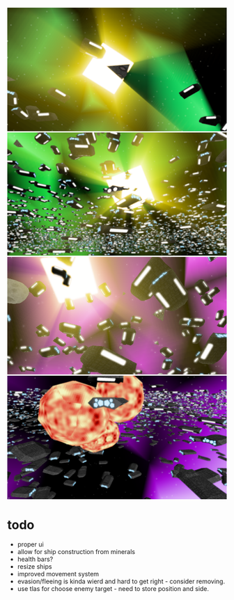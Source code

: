 ![](readme/fighter.png)
![](readme/fleet.png)
![](readme/rays.png)
![](readme/explosions.png)
# todo

* proper ui
* allow for ship construction from minerals
* health bars?
* resize ships
* improved movement system
* evasion/fleeing is kinda wierd and hard to get right - consider removing.
* use tlas for choose enemy target - need to store position and side.

